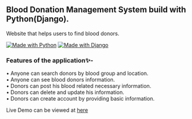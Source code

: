 ## Blood Donation Management System build with Python(Django).

Website that helps users to find blood donors. 

[![Made with Python](https://img.shields.io/badge/Made%20with-Python-1f425f.svg)](https://www.python.org/)
[![Made with Django](https://img.shields.io/badge/Made%20with-Django-1f425f.svg)](https://www.python.org/)

### Features of the application✨-

• Anyone can search donors by blood group and location. <br>
• Anyone can see blood donors information.<br>
• Donors can post his blood related necessary information.<br>
• Donors can delete and update his information. <br>
• Donors can create account by providing basic information. <br>


Live Demo can be viewed at [here](https://blood-donation-organization.herokuapp.com/)

